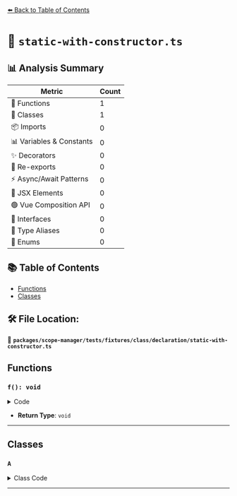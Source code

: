 [⬅️ Back to Table of Contents](../../../../../../index.md)

# 📄 `static-with-constructor.ts`

## 📊 Analysis Summary

| Metric | Count |
|--------|-------|
| 🔧 Functions | 1 |
| 🧱 Classes | 1 |
| 📦 Imports | 0 |
| 📊 Variables & Constants | 0 |
| ✨ Decorators | 0 |
| 🔄 Re-exports | 0 |
| ⚡ Async/Await Patterns | 0 |
| 💠 JSX Elements | 0 |
| 🟢 Vue Composition API | 0 |
| 📐 Interfaces | 0 |
| 📑 Type Aliases | 0 |
| 🎯 Enums | 0 |

## 📚 Table of Contents

- [Functions](#functions)
- [Classes](#classes)

## 🛠️ File Location:
📂 **`packages/scope-manager/tests/fixtures/class/declaration/static-with-constructor.ts`**

## Functions

### `f(): void`

<details><summary>Code</summary>

```ts
function f() {}
```
</details>

- **Return Type**: `void`

---

## Classes

### `A`

<details><summary>Class Code</summary>

```ts
class A {
  static {}

  constructor() {
    f();
  }
}
```
</details>


---